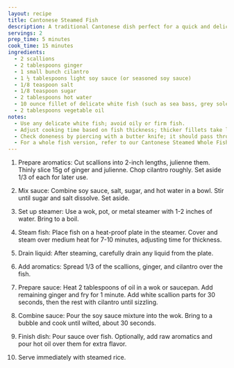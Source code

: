 ```yaml
---
layout: recipe
title: Cantonese Steamed Fish
description: A traditional Cantonese dish perfect for a quick and delicious weeknight dinner, served with aromatic sauce and steamed to perfection.
servings: 2
prep_time: 5 minutes
cook_time: 15 minutes
ingredients:
  - 2 scallions
  - 2 tablespoons ginger
  - 1 small bunch cilantro
  - 1 ½ tablespoons light soy sauce (or seasoned soy sauce)
  - 1/8 teaspoon salt
  - 1/8 teaspoon sugar
  - 2 tablespoons hot water
  - 10 ounce fillet of delicate white fish (such as sea bass, grey sole, flounder, fluke, tilapia, or haddock)
  - 2 tablespoons vegetable oil
notes:
  - Use any delicate white fish; avoid oily or firm fish.
  - Adjust cooking time based on fish thickness; thicker fillets take longer.
  - Check doneness by piercing with a butter knife; it should pass through easily.
  - For a whole fish version, refer to our Cantonese Steamed Whole Fish recipe.
---
```


1. Prepare aromatics: Cut scallions into 2-inch lengths, julienne them. Thinly slice 15g of ginger and julienne. Chop cilantro roughly. Set aside 1/3 of each for later use.

2. Mix sauce: Combine soy sauce, salt, sugar, and hot water in a bowl. Stir until sugar and salt dissolve. Set aside.

3. Set up steamer: Use a wok, pot, or metal steamer with 1-2 inches of water. Bring to a boil.

4. Steam fish: Place fish on a heat-proof plate in the steamer. Cover and steam over medium heat for 7-10 minutes, adjusting time for thickness.

5. Drain liquid: After steaming, carefully drain any liquid from the plate.

6. Add aromatics: Spread 1/3 of the scallions, ginger, and cilantro over the fish.

7. Prepare sauce: Heat 2 tablespoons of oil in a wok or saucepan. Add remaining ginger and fry for 1 minute. Add white scallion parts for 30 seconds, then the rest with cilantro until sizzling.

8. Combine sauce: Pour the soy sauce mixture into the wok. Bring to a bubble and cook until wilted, about 30 seconds.

9. Finish dish: Pour sauce over fish. Optionally, add raw aromatics and pour hot oil over them for extra flavor.

10. Serve immediately with steamed rice.
